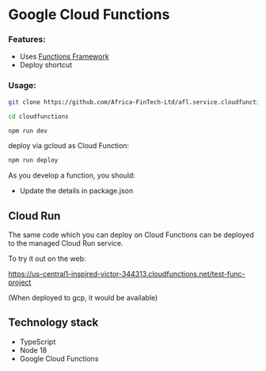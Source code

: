 # Google Cloud Functions

### Features:

* Uses [Functions Framework](https://github.com/GoogleCloudPlatform/functions-framework-nodejs)
* Deploy shortcut

### Usage:

```bash
git clone https://github.com/Africa-FinTech-Ltd/afl.service.cloudfunctions cloudfunctions

cd cloudfunctions

npm run dev
```

deploy via gcloud as Cloud Function:

```bash
npm run deploy
```
As you develop a function, you should:

* Update the details in package.json


## Cloud Run

The same code which you can deploy on Cloud Functions can be deployed to the managed Cloud Run service.

To try it out on the web:

https://us-central1-inspired-victor-344313.cloudfunctions.net/test-func-project

(When deployed to gcp, it would be available)

## Technology stack

* TypeScript
* Node 18
* Google Cloud Functions